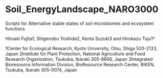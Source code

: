# Soil_EnergyLandscape_NARO3000

Scripts for
Alternative stable states of soil microbiomes and ecosystem functions

Hiroaki Fujita1, Shigenobu Yoshida2, Kenta Suzuki3 and Hirokazu Toju1†

1Center for Ecological Research, Kyoto University, Otsu, Shiga 520-2133, Japan
2Institute for Plant Protection, National Agriculture and Food Research Organization, Tsukuba, Ibaraki 305-8666, Japan
3Integrated Bioresource Information Division, BioResource Research Center, RIKEN, Tsukuba, Ibaraki 305-0074, Japan
